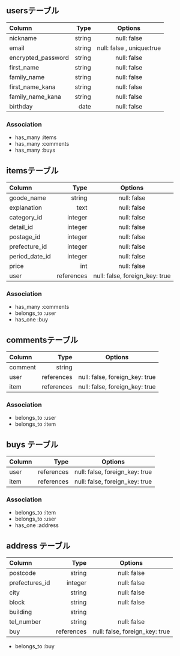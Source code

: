 

## usersテーブル
| Column            | Type        | Options                   |
|:------------------|------------:|:-------------------------:|
| nickname          | string      | null: false               |
| email             | string      | null: false , unique:true |
| encrypted_password| string      | null: false               |
| first_name        | string      | null: false               |
| family_name       | string      | null: false               |
| first_name_kana   | string      | null: false               |
| family_name_kana  | string      | null: false               |
| birthday          | date        | null: false               |
### Association
- has_many :items
- has_many :comments
- has_many :buys

## itemsテーブル
| Column        | Type        | Options                       |
|:--------------|------------:|:-----------------------------:|
| goode_name    | string      | null: false                   |
| explanation   | text        | null: false                   |
| category_id   | integer     | null: false                   |
| detail_id     | integer     | null: false                   |
| postage_id    | integer     | null: false                   |
| prefecture_id | integer     | null: false                   |
| period_date_id| integer     | null: false                   |
| price         | int         | null: false                   |
| user          | references  | null: false, foreign_key: true|
### Association
- has_many :comments
- belongs_to :user
- has_one :buy

## commentsテーブル
| Column     | Type        | Options                       |
|:-----------|------------:|:-----------------------------:|
| comment    | string      |                               |
| user       | references  | null: false, foreign_key: true|
| item       | references  | null: false, foreign_key: true|
### Association
- belongs_to :user
- belongs_to :item

## buys テーブル
| Column     | Type        | Options                       |
|:-----------|------------:|:-----------------------------:|
| user       | references  | null: false, foreign_key: true|
| item       | references  | null: false, foreign_key: true|
### Association
- belongs_to :item
- belongs_to :user
- has_one    :address

## address テーブル
| Column        | Type        | Options                       |
|:--------------|------------:|:-----------------------------:|
| postcode      | string      | null: false                   |
| prefectures_id| integer     | null: false                   |
| city          | string      | null: false                   |
| block         | string      | null: false                   |
| building      | string      |                               |
| tel_number    | string      | null: false                   |
| buy           | references  | null: false, foreign_key: true|
- belongs_to :buy

